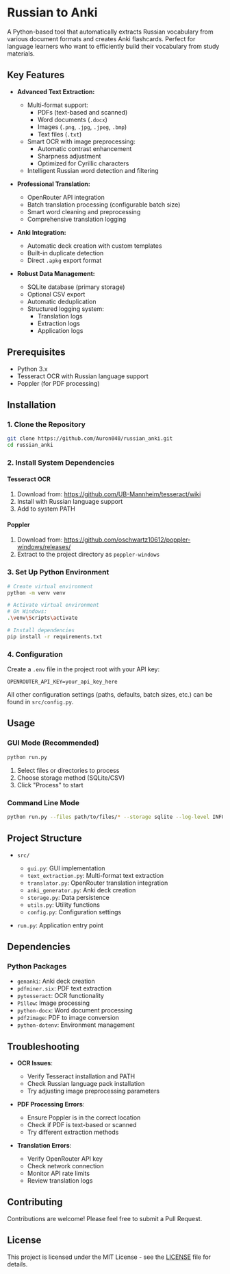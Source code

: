 # Russian to Anki

A Python-based tool that automatically extracts Russian vocabulary from various document formats and creates Anki flashcards. Perfect for language learners who want to efficiently build their vocabulary from study materials.

## Key Features

- **Advanced Text Extraction:**
  - Multi-format support:
    - PDFs (text-based and scanned)
    - Word documents (`.docx`)
    - Images (`.png`, `.jpg`, `.jpeg`, `.bmp`)
    - Text files (`.txt`)
  - Smart OCR with image preprocessing:
    - Automatic contrast enhancement
    - Sharpness adjustment
    - Optimized for Cyrillic characters
  - Intelligent Russian word detection and filtering

- **Professional Translation:**
  - OpenRouter API integration
  - Batch translation processing (configurable batch size)
  - Smart word cleaning and preprocessing
  - Comprehensive translation logging

- **Anki Integration:**
  - Automatic deck creation with custom templates
  - Built-in duplicate detection
  - Direct `.apkg` export format

- **Robust Data Management:**
  - SQLite database (primary storage)
  - Optional CSV export
  - Automatic deduplication
  - Structured logging system:
    - Translation logs
    - Extraction logs
    - Application logs

## Prerequisites

- Python 3.x
- Tesseract OCR with Russian language support
- Poppler (for PDF processing)

## Installation

### 1. Clone the Repository
```bash
git clone https://github.com/Auron040/russian_anki.git
cd russian_anki
```

### 2. Install System Dependencies

#### Tesseract OCR
1. Download from: https://github.com/UB-Mannheim/tesseract/wiki
2. Install with Russian language support
3. Add to system PATH

#### Poppler
1. Download from: https://github.com/oschwartz10612/poppler-windows/releases/
2. Extract to the project directory as `poppler-windows`

### 3. Set Up Python Environment
```bash
# Create virtual environment
python -m venv venv

# Activate virtual environment
# On Windows:
.\venv\Scripts\activate

# Install dependencies
pip install -r requirements.txt
```

### 4. Configuration
Create a `.env` file in the project root with your API key:
```env
OPENROUTER_API_KEY=your_api_key_here
```

All other configuration settings (paths, defaults, batch sizes, etc.) can be found in `src/config.py`.

## Usage

### GUI Mode (Recommended)
```bash
python run.py
```
1. Select files or directories to process
2. Choose storage method (SQLite/CSV)
3. Click "Process" to start

### Command Line Mode
```bash
python run.py --files path/to/files/* --storage sqlite --log-level INFO
```

## Project Structure

- `src/`
  - `gui.py`: GUI implementation
  - `text_extraction.py`: Multi-format text extraction
  - `translator.py`: OpenRouter translation integration
  - `anki_generator.py`: Anki deck creation
  - `storage.py`: Data persistence
  - `utils.py`: Utility functions
  - `config.py`: Configuration settings

- `run.py`: Application entry point

## Dependencies

### Python Packages
- `genanki`: Anki deck creation
- `pdfminer.six`: PDF text extraction
- `pytesseract`: OCR functionality
- `Pillow`: Image processing
- `python-docx`: Word document processing
- `pdf2image`: PDF to image conversion
- `python-dotenv`: Environment management

## Troubleshooting

- **OCR Issues**: 
  - Verify Tesseract installation and PATH
  - Check Russian language pack installation
  - Try adjusting image preprocessing parameters

- **PDF Processing Errors**: 
  - Ensure Poppler is in the correct location
  - Check if PDF is text-based or scanned
  - Try different extraction methods

- **Translation Errors**:
  - Verify OpenRouter API key
  - Check network connection
  - Monitor API rate limits
  - Review translation logs

## Contributing

Contributions are welcome! Please feel free to submit a Pull Request.

## License

This project is licensed under the MIT License - see the [LICENSE](LICENSE) file for details.
